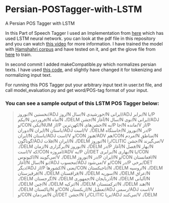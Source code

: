 # Persian-POSTagger-with-LSTM
A Persian POS Tagger with LSTM

In this Part of Speech Tagger I used an Implementation from [here](https://github.com/aneesh-joshi/LSTM_POS_Tagger) which has used LSTM neural network. you can look at the pdf file in this repository and you can watch [this video](https://drive.google.com/open?id=0B5-t3yDeHRzKVEZ4VUMwSWtwbDA) for more information.
I have trained the model with [Hamshahri corpus](http://dbrg.ut.ac.ir/Hamshahri/) and have tested on it, and get the glove file from [here](https://github.com/HaniehP/PersianNER) to train.


In second commit I added makeCompatible.py which normalizes persian texts. I have used [this code](https://github.com/JKhakpour/virastar.py/blob/master/virastar.py), and slightly have changed it for tokenizing and normalizing input text.


For running this POS Tagger put your arbitrary input text in user.txt file, and call model_evaluation.py and get word/POS-tag format of your input.

### You can see a sample output of this LSTM POS Tagger below:
> نوروز/N نخستین/ADJ روز/N سال/N خورشیدی/N ایرانی/ADJ برابر/N با/P یکم/N فروردین/N ماه/N ،/DELM جشن/N آغاز/N سال/N نوی/N ایرانی/ADJ و/CON یکی/NUM از/P کهن‌ترین/N جشن‌های/N به/P جا/N مانده/V از/P دوران/N ایران/N باستان/ADJ است/V ./DELM 
خاستگاه/N نوروز/N در/P ایران/N باستان/ADJ است/V و/CON هنوز/ADV هم/CON مردم/N مناطق/N گوناگون/ADJ فلات/N ایران/N ،/DELM نوروز/N را/CLITIC جشن/N می‌گیرند/V ./DELM 
زمان/N برگزاری/N نوروز/N ،/DELM در/P آغاز/N فصل/N بهار/N است/V که/CON امروزه/ADV به/P آن/DET برابری/N بهاری/N یا/CON اکیونوس/N می‌گویند/V ./DELM 
نوروز/N در/P ایران/N و/CON افغانستان/N آغاز/N سال/N نو/ADJ محسوب/ADJ می‌شود/V و/CON در/P برخی/DET دیگر/ADJ از/P کشورها/N یعنی/CON تاجیکستان/N ،/DELM روسیه/N ،/DELM قرقیزستان/N ،/DELM قزاقستان/N ،/DELM سوریه/N ،/DELM عراق/N ،/DELM گرجستان/N ،/DELM جمهوری/N آذربایجان/N ،/DELM آلبانی/N ،/DELM چین/N ،/DELM ترکیه/N ،/DELM ترکمنستان/N ،/DELM هند/N ،/DELM پاکستان/N و/CON ازبکستان/N تعطیل/ADJ رسمی/ADJ است/V و/CON مردمان/N آن/DET جشن/N را/CLITIC برپا/ADJ می‌کنند/V ./DELM 



